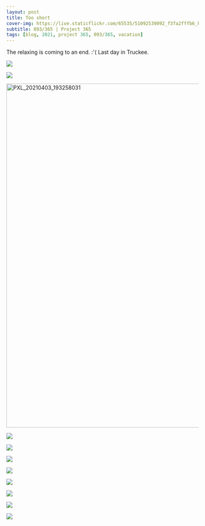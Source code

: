 ```yaml
---
layout: post
title: Too short
cover-img: https://live.staticflickr.com/65535/51092539092_f3fa2fffb6_h.jpg
subtitle: 093/365 | Project 365
tags: [blog, 2021, project 365, 093/365, vacation]
---
```

<style>
  .intro-header.big-img {
    background-position:center 
  }
</style>
The relaxing is coming to an end. :'( Last day in Truckee.
<p class="post-img-wrap">
  <img src="https://live.staticflickr.com/65535/51092539092_f3fa2fffb6_h.jpg">
</p>
<p class="post-img-wrap">
  <img src="https://live.staticflickr.com/65535/51093006108_6a40ae0219_h.jpg">
</p>
<p class="post-img-wrap">
<a data-flickr-embed="true" href="https://www.flickr.com/gp/sling_flickr/y9271J" title="PXL_20210403_193258031"><img src="https://live.staticflickr.com/31337/51092477496_1b43ea0050_h.jpg" width="1600" height="900" alt="PXL_20210403_193258031"></a><script async src="//embedr.flickr.com/assets/client-code.js" charset="utf-8"></script>
</p>
<p class="post-img-wrap">
  <img src="https://live.staticflickr.com/65535/51092681242_c142e86f15_h.jpg">
</p>
<p class="post-img-wrap">
  <img src="https://live.staticflickr.com/65535/51093176883_388b03eeca_h.jpg">
</p>
<p class="post-img-wrap">
  <img src="https://live.staticflickr.com/65535/51093205478_e098a1b782_h.jpg">
</p>
<p class="post-img-wrap">
  <img src="https://live.staticflickr.com/65535/51092661861_129c592ab1_h.jpg">
</p>
<p class="post-img-wrap">
  <img src="https://live.staticflickr.com/65535/51093475325_623b4d1f3e_h.jpg">
</p>
<p class="post-img-wrap">
  <img src="https://live.staticflickr.com/65535/51092593211_4e95e5089f_h.jpg">
</p>
<p class="post-img-wrap">
  <img src="https://live.staticflickr.com/65535/51092753407_88e013da72_h.jpg">
</p>
<p class="post-img-wrap">
  <img src="https://live.staticflickr.com/65535/51092842176_781454fcf0_h.jpg">
</p>
